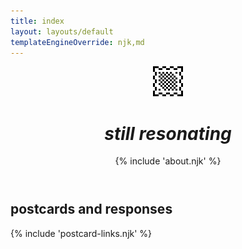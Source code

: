 ```yaml
---
title: index
layout: layouts/default
templateEngineOverride: njk,md
---
```


<header class="constrain-16-9" id="splash">
<div id="splash-card">
  <img src="/assets/icon.png" height="48px" width="48px" style="align-self: flex-end"/>
  <h1><em>still resonating</em></h1>

  {% include 'about.njk' %}

</div>
</header>

## postcards and responses

{% include 'postcard-links.njk' %}
